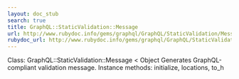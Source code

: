 ```yaml
---
layout: doc_stub
search: true
title: GraphQL::StaticValidation::Message
url: http://www.rubydoc.info/gems/graphql/GraphQL/StaticValidation/Message
rubydoc_url: http://www.rubydoc.info/gems/graphql/GraphQL/StaticValidation/Message
---
```


Class: GraphQL::StaticValidation::Message < Object
Generates GraphQL-compliant validation message. 
Instance methods:
initialize, locations, to_h

